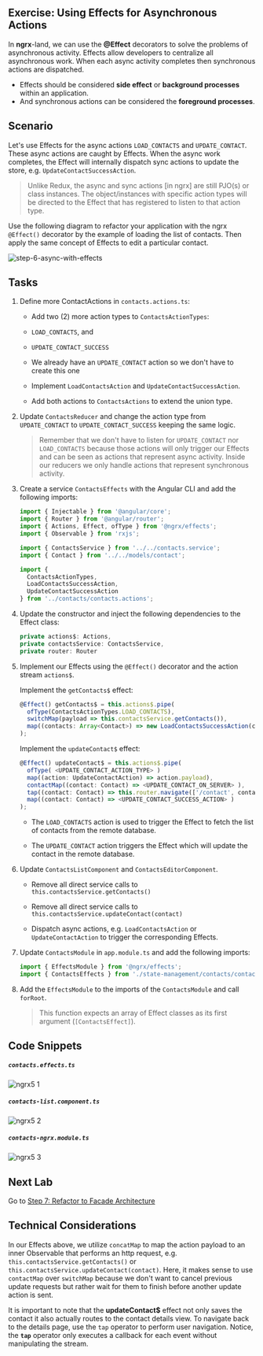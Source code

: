 ## Exercise: Using Effects for Asynchronous Actions

In **ngrx**-land, we can use the **@Effect** decorators to solve the problems of asynchronous activity. Effects allow developers to centralize all asynchronous work. When each async activity completes then
synchronous actions are dispatched.

*  Effects should be considered **side effect** or **background processes** within an application.
*  And synchronous actions can be considered the **foreground processes**.

## Scenario

Let's use Effects for the async actions `LOAD_CONTACTS` and `UPDATE_CONTACT`. These async actions are caught by Effects. When the async work completes, the Effect will internally dispatch sync actions to update the store, e.g. `UpdateContactSuccessAction`.

> Unlike Redux, the async and sync actions [in ngrx] are still PJO(s) or class instances. The object/instances with specific action types will be directed to the Effect that has registered to listen to that action type.

Use the following diagram to refactor your application with the ngrx `@Effect()` decorator by the example of loading the list of contacts. Then apply the same concept of Effects to edit a particular contact.

![step-6-async-with-effects](https://user-images.githubusercontent.com/210413/29373606-69096ee4-8274-11e7-9d1a-3a61cd291436.jpg)

## Tasks

1. Define more ContactActions in `contacts.actions.ts`:

    *  Add two (2) more action types to `ContactsActionTypes`:

      * `LOAD_CONTACTS`, and
      * `UPDATE_CONTACT_SUCCESS`
      * We already have an `UPDATE_CONTACT` action so we don't have to create this one

    * Implement `LoadContactsAction` and `UpdateContactSuccessAction`.

    * Add both actions to `ContactsActions` to extend the union type.

2. Update `ContactsReducer` and change the action type from `UPDATE_CONTACT` to `UPDATE_CONTACT_SUCCESS` keeping the same logic.

    > Remember that we don't have to listen for `UPDATE_CONTACT` nor `LOAD_CONTACTS` because those actions will only trigger our Effects and can be seen as actions that represent async activity. Inside our reducers we only handle actions that represent synchronous activity.

3.  Create a service `ContactsEffects` with the Angular CLI and add the following imports:

    ```js
    import { Injectable } from '@angular/core';
    import { Router } from '@angular/router';
    import { Actions, Effect, ofType } from '@ngrx/effects';
    import { Observable } from 'rxjs';

    import { ContactsService } from '../../contacts.service';
    import { Contact } from '../../models/contact';

    import {
      ContactsActionTypes,
      LoadContactsSuccessAction,
      UpdateContactSuccessAction
    } from '../contacts/contacts.actions';
    ```

4. Update the constructor and inject the following dependencies to the Effect class:

    ```js
    private actions$: Actions,
    private contactsService: ContactsService,
    private router: Router
    ```

5. Implement our Effects using the `@Effect()` decorator and the action stream `actions$`.

    Implement the `getContacts$` effect:

    ```js
    @Effect() getContacts$ = this.actions$.pipe(
      ofType(ContactsActionTypes.LOAD_CONTACTS),
      switchMap(payload => this.contactsService.getContacts()),
      map((contacts: Array<Contact>) => new LoadContactsSuccessAction(contacts))
    );
    ```

    Implement the `updateContact$` effect:

    ```js
    @Effect() updateContact$ = this.actions$.pipe(
      ofType( <UPDATE_CONTACT_ACTION_TYPE> )
      map((action: UpdateContactAction) => action.payload),
      contactMap((contact: Contact) => <UPDATE_CONTACT_ON_SERVER> ),
      tap((contact: Contact) => this.router.navigate(['/contact', contact.id])),
      map((contact: Contact) => <UPDATE_CONTACT_SUCCESS_ACTION> )
    );
    ```

    * The `LOAD_CONTACTS` action is used to trigger the Effect to fetch the list of contacts from the remote database.

    * The `UPDATE_CONTACT` action triggers the Effect which will update the contact in the remote database.

6. Update `ContactsListComponent` and `ContactsEditorComponent`.

    * Remove all direct service calls to `this.contactsService.getContacts()`

    * Remove all direct service calls to `this.contactsService.updateContact(contact)`

    * Dispatch async actions, e.g. `LoadContactsAction` or `UpdateContactAction` to trigger the corresponding Effects.

7. Update `ContactsModule` in `app.module.ts` and add the following imports:

    ```js
    import { EffectsModule } from '@ngrx/effects';
    import { ContactsEffects } from './state-management/contacts/contacts.effects';
    ```

8. Add the `EffectsModule` to the imports of the `ContactsModule` and call `forRoot`.

    > This function expects an array of Effect classes as its first argument (`[ContactsEffect]`).


## Code Snippets

##### `contacts.effects.ts`

![ngrx5 1](https://user-images.githubusercontent.com/210413/47119625-14429480-d2c8-11e8-81a1-bde96de5feaa.jpg)

##### `contacts-list.component.ts`

![ngrx5 2](https://user-images.githubusercontent.com/210413/47119624-14429480-d2c8-11e8-8aeb-4dee0fd0b52d.jpg)

##### `contacts-ngrx.module.ts`

![ngrx5 3](https://user-images.githubusercontent.com/210413/47119623-14429480-d2c8-11e8-9ca2-6d7636d7ac92.jpg)


## Next Lab

Go to [Step 7: Refactor to Facade Architecture](step-6-reactor-to-facade-architecture.md)

## Technical Considerations

In our Effects above, we utilize `concatMap` to map the action payload to an inner Observable that performs an http request, e.g. `this.contactsService.getContacts()` or `this.contactsService.updateContact(contact)`. Here, it makes sense to use `contactMap` over `switchMap` because we don't want to cancel previous update requests but rather wait for them to finish before another update action is sent.

It is important to note that the **updateContact$** effect not only saves the contact it also actually routes to the contact details view. To navigate back to the details page, use the `tap` operator to perform user navigation. Notice, the **`tap`** operator only executes a callback for each event without manipulating the stream.
